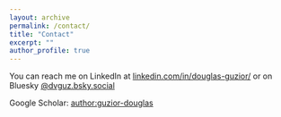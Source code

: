 ```yaml
---
layout: archive
permalink: /contact/
title: "Contact"
excerpt: ""
author_profile: true
---
```

You can reach me on LinkedIn at [linkedin.com/in/douglas-guzior/](https://www.linkedin.com/in/douglas-guzior/) or on Bluesky [@dvguz.bsky.social](https://bsky.app/profile/dvguz.bsky.social)

Google Scholar: [author:guzior-douglas](https://scholar.google.com/citations?user=aAlRwjkAAAAJ&hl=en)
